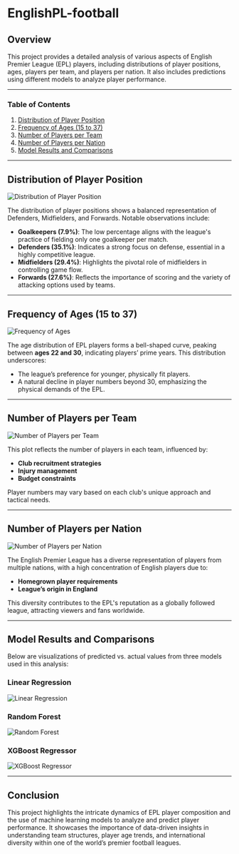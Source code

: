# EnglishPL-football

## Overview
This project provides a detailed analysis of various aspects of English Premier League (EPL) players, including distributions of player positions, ages, players per team, and players per nation. It also includes predictions using different models to analyze player performance. 

---

### Table of Contents
1. [Distribution of Player Position](#distribution-of-player-position)
2. [Frequency of Ages (15 to 37)](#frequency-of-ages-15-to-37)
3. [Number of Players per Team](#number-of-players-per-team)
4. [Number of Players per Nation](#number-of-players-per-nation)
5. [Model Results and Comparisons](#model-results-and-comparisons)

---

## Distribution of Player Position
![Distribution of Player Position](https://github.com/user-attachments/assets/4eb0a5b9-0c36-4420-bc04-ef7c27323b73)

The distribution of player positions shows a balanced representation of Defenders, Midfielders, and Forwards. Notable observations include:
- **Goalkeepers (7.9%)**: The low percentage aligns with the league's practice of fielding only one goalkeeper per match.
- **Defenders (35.1%)**: Indicates a strong focus on defense, essential in a highly competitive league.
- **Midfielders (29.4%)**: Highlights the pivotal role of midfielders in controlling game flow.
- **Forwards (27.6%)**: Reflects the importance of scoring and the variety of attacking options used by teams.

---

## Frequency of Ages (15 to 37)
![Frequency of Ages](https://github.com/user-attachments/assets/8c4f8225-0c5f-4d22-9fe1-3f056696feb4)

The age distribution of EPL players forms a bell-shaped curve, peaking between **ages 22 and 30**, indicating players’ prime years. This distribution underscores:
- The league’s preference for younger, physically fit players.
- A natural decline in player numbers beyond 30, emphasizing the physical demands of the EPL.

---

## Number of Players per Team
![Number of Players per Team](https://github.com/user-attachments/assets/4c8ac82a-3925-48b7-a22f-228849c7a19c)

This plot reflects the number of players in each team, influenced by:
- **Club recruitment strategies**
- **Injury management**
- **Budget constraints**
  
Player numbers may vary based on each club's unique approach and tactical needs.

---

## Number of Players per Nation
![Number of Players per Nation](https://github.com/user-attachments/assets/faef5beb-ac33-4e66-afda-00de8231dadb)

The English Premier League has a diverse representation of players from multiple nations, with a high concentration of English players due to:
- **Homegrown player requirements**
- **League’s origin in England**

This diversity contributes to the EPL's reputation as a globally followed league, attracting viewers and fans worldwide.

---

## Model Results and Comparisons
Below are visualizations of predicted vs. actual values from three models used in this analysis:

### Linear Regression
![Linear Regression](https://github.com/user-attachments/assets/93c8c391-e85c-42b6-a1c2-fab8c5bd44e5)

### Random Forest
![Random Forest](https://github.com/user-attachments/assets/4f8dd251-ea16-4e6c-a874-829d3b96d2e4)

### XGBoost Regressor
![XGBoost Regressor](https://github.com/user-attachments/assets/0918d244-19f7-433d-b9d7-e1a9f8f9a2c2)

---

## Conclusion
This project highlights the intricate dynamics of EPL player composition and the use of machine learning models to analyze and predict player performance. It showcases the importance of data-driven insights in understanding team structures, player age trends, and international diversity within one of the world’s premier football leagues.

